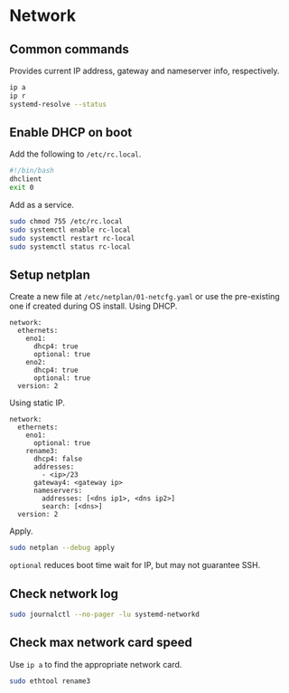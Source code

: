 # Network

## Common commands

Provides current IP address, gateway and nameserver info, respectively.

```bash
ip a
ip r
systemd-resolve --status
```

## Enable DHCP on boot

Add the following to `/etc/rc.local`.

```bash
#!/bin/bash
dhclient
exit 0
```

Add as a service.

```bash
sudo chmod 755 /etc/rc.local
sudo systemctl enable rc-local
sudo systemctl restart rc-local
sudo systemctl status rc-local
```

## Setup netplan

Create a new file at `/etc/netplan/01-netcfg.yaml` or use the pre-existing one if created during OS install.
Using DHCP.

```text
network:
  ethernets:
    eno1:
      dhcp4: true
      optional: true
    eno2:
      dhcp4: true
      optional: true
  version: 2
```

Using static IP.

```text
network:
  ethernets:
    eno1:
      optional: true
    rename3:
      dhcp4: false
      addresses:
        - <ip>/23
      gateway4: <gateway ip>
      nameservers:
        addresses: [<dns ip1>, <dns ip2>]
        search: [<dns>]
  version: 2
```

Apply.

```bash
sudo netplan --debug apply
```

`optional` reduces boot time wait for IP, but may not guarantee SSH.

## Check network log

```bash
sudo journalctl --no-pager -lu systemd-networkd
```

## Check max network card speed

Use `ip a` to find the appropriate network card.

```bash
sudo ethtool rename3
```
